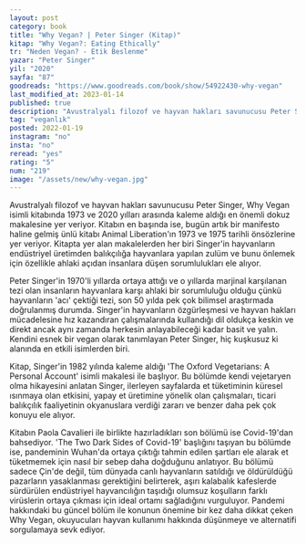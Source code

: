 ```yaml
---
layout: post
category: book
title: "Why Vegan? | Peter Singer (Kitap)"
kitap: "Why Vegan?: Eating Ethically"
tr: "Neden Vegan? - Etik Beslenme"
yazar: "Peter Singer"
yil: "2020"
sayfa: "87"
goodreads: "https://www.goodreads.com/book/show/54922430-why-vegan"
last_modified_at: 2023-01-14
published: true
description: "Avustralyalı filozof ve hayvan hakları savunucusu Peter Singer, Why Vegan isimli kitabında 1973 ve 2020 yılları arasında kaleme aldığı en önemli dokuz makalesine yer veriyor."
tag: "veganlık"
posted: 2022-01-19
instagram: "no"
insta: "no"
reread: "yes"
rating: "5"
num: "219"
image: "/assets/new/why-vegan.jpg"
---
```


Avustralyalı filozof ve hayvan hakları savunucusu Peter Singer, Why Vegan isimli kitabında 1973 ve 2020 yılları arasında kaleme aldığı en önemli dokuz makalesine yer veriyor. Kitabın en başında ise, bugün artık bir manifesto haline gelmiş ünlü kitabı Animal Liberation'ın 1973 ve 1975 tarihli önsözlerine yer veriyor. Kitapta yer alan makalelerden her biri Singer'in hayvanların endüstriyel üretimden balıkçılığa hayvanlara yapılan zulüm ve bunu önlemek için özellikle ahlaki açıdan insanlara düşen sorumlulukları ele alıyor.

Peter Singer'in 1970'li yıllarda ortaya attığı ve o yıllarda marjinal karşılanan tezi olan insanların hayvanlara karşı ahlaki bir sorumluluğu olduğu çünkü hayvanların 'acı' çektiği tezi, son 50 yılda pek çok bilimsel araştırmada doğrulanmış durumda. Singer'in hayvanların özgürleşmesi ve hayvan hakları mücadelesine hız kazandıran çalışmalarında kullandığı dil oldukça keskin ve direkt ancak aynı zamanda herkesin anlayabileceği kadar basit ve yalın. Kendini esnek bir vegan olarak tanımlayan Peter Singer, hiç kuşkusuz ki alanında en etkili isimlerden biri.

Kitap, Singer'in 1982 yılında kaleme aldığı 'The Oxford Vegetarians: A Personal Account' isimli makalesi ile başlıyor. Bu bölümde kendi vejetaryen olma hikayesini anlatan Singer, ilerleyen sayfalarda et tüketiminin küresel ısınmaya olan etkisini, yapay et üretimine yönelik olan çalışmaları, ticari balıkçılık faaliyetinin okyanuslara verdiği zararı ve benzer daha pek çok konuyu ele alıyor.

Kitabın Paola Cavalieri ile birlikte hazırladıkları son bölümü ise Covid-19'dan bahsediyor. 'The Two Dark Sides of Covid-19' başlığını taşıyan bu bölümde ise, pandeminin Wuhan'da ortaya çıktığı tahmin edilen şartları ele alarak et tüketmemek için nasıl bir sebep daha doğduğunu anlatıyor. Bu bölümü sadece Çin'de değil, tüm dünyada canlı hayvanların satıldığı ve öldürüldüğü pazarların yasaklanması gerektiğini belirterek, aşırı kalabalık kafeslerde sürdürülen endüstriyel hayvancılığın taşıdığı olumsuz koşulların farklı virüslerin ortaya çıkması için ideal ortamı sağladığını vurguluyor. Pandemi hakkındaki bu güncel bölüm ile konunun önemine bir kez daha dikkat çeken Why Vegan, okuyucuları hayvan kullanımı hakkında düşünmeye ve alternatifi sorgulamaya sevk ediyor.
